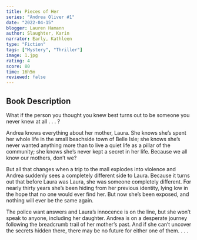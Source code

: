 ```yaml
---
title: Pieces of Her
series: "Andrea Oliver #1"
date: "2022-04-15"
blogger: Lauren Hamann
author: Slaughter, Karin
narrator: Early, Kathleen
type: "Fiction"
tags: ["Mystery", "Thriller"]
image: 1.jpg
rating: 4
score: 80
time: 16h5m
reviewed: false
---
```


## Book Description

What if the person you thought you knew best turns out to be someone you never knew at all . . . ?

Andrea knows everything about her mother, Laura. She knows she’s spent her whole life in the small beachside town of Belle Isle; she knows she’s never wanted anything more than to live a quiet life as a pillar of the community; she knows she’s never kept a secret in her life. Because we all know our mothers, don’t we?

But all that changes when a trip to the mall explodes into violence and Andrea suddenly sees a completely different side to Laura. Because it turns out that before Laura was Laura, she was someone completely different. For nearly thirty years she’s been hiding from her previous identity, lying low in the hope that no one would ever find her. But now she’s been exposed, and nothing will ever be the same again.

The police want answers and Laura’s innocence is on the line, but she won’t speak to anyone, including her daughter. Andrea is on a desperate journey following the breadcrumb trail of her mother’s past. And if she can’t uncover the secrets hidden there, there may be no future for either one of them. . . .
